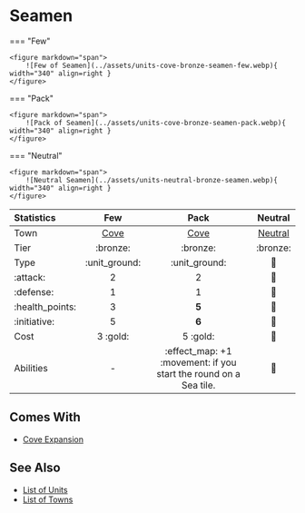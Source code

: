 # Seamen

=== "Few"

    <figure markdown="span">
        ![Few of Seamen](../assets/units-cove-bronze-seamen-few.webp){ width="340" align=right }
    </figure>

=== "Pack"

    <figure markdown="span">
        ![Pack of Seamen](../assets/units-cove-bronze-seamen-pack.webp){ width="340" align=right }
    </figure>

=== "Neutral"

    <figure markdown="span">
        ![Neutral Seamen](../assets/units-neutral-bronze-seamen.webp){ width="340" align=right }
    </figure>


| Statistics | Few | Pack | Neutral |
| :--- | :---: | :---: | :---: |
| Town | [Cove](../towns/cove.md) | [Cove](../towns/cove.md) | [Neutral](../towns/neutral.md) |
| Tier | :bronze: | :bronze: | :bronze: |
| Type | :unit_ground: | :unit_ground: | 🚧 |
| :attack: | 2 | 2 | 🚧 |
| :defense: | 1 | 1 | 🚧 |
| :health_points: | 3 | **5** | 🚧 |
| :initiative: | 5 | **6** | 🚧 |
| Cost | 3 :gold: | 5 :gold: | 🚧 |
| Abilities | - | :effect_map: +1 :movement: if you start the round on a Sea tile. | 🚧 |


## Comes With

- [Cove Expansion](../content.md)


## See Also

- [List of Units](index.md)
- [List of Towns](../towns/index.md)